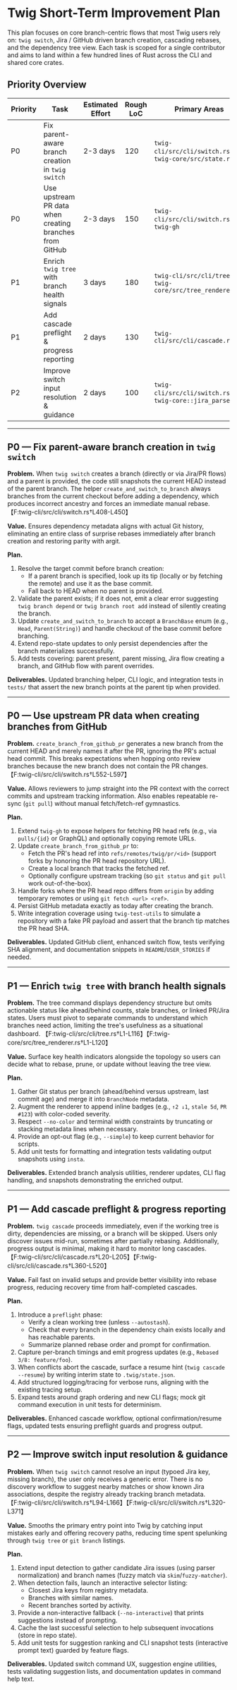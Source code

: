 # Twig Short-Term Improvement Plan

This plan focuses on core branch-centric flows that most Twig users rely on: `twig switch`, Jira / GitHub driven branch creation, cascading rebases, and the dependency tree view. Each task is scoped for a single contributor and aims to land within a few hundred lines of Rust across the CLI and shared core crates.

## Priority Overview

| Priority | Task | Estimated Effort | Rough LoC | Primary Areas |
| --- | --- | --- | --- | --- |
| P0 | Fix parent-aware branch creation in `twig switch` | 2-3 days | 120 | `twig-cli/src/cli/switch.rs`, `twig-core/src/state.rs` |
| P0 | Use upstream PR data when creating branches from GitHub | 2-3 days | 150 | `twig-cli/src/cli/switch.rs`, `twig-gh` |
| P1 | Enrich `twig tree` with branch health signals | 3 days | 180 | `twig-cli/src/cli/tree.rs`, `twig-core/src/tree_renderer.rs` |
| P1 | Add cascade preflight & progress reporting | 2 days | 130 | `twig-cli/src/cli/cascade.rs` |
| P2 | Improve switch input resolution & guidance | 2 days | 100 | `twig-cli/src/cli/switch.rs`, `twig-core::jira_parser` |

---

## P0 — Fix parent-aware branch creation in `twig switch`

**Problem.** When `twig switch` creates a branch (directly or via Jira/PR flows) and a parent is provided, the code still snapshots the current HEAD instead of the parent branch. The helper `create_and_switch_to_branch` always branches from the current checkout before adding a dependency, which produces incorrect ancestry and forces an immediate manual rebase. 【F:twig-cli/src/cli/switch.rs†L408-L450】

**Value.** Ensures dependency metadata aligns with actual Git history, eliminating an entire class of surprise rebases immediately after branch creation and restoring parity with argit.

**Plan.**

1. Resolve the target commit before branch creation:
   - If a parent branch is specified, look up its tip (locally or by fetching the remote) and use it as the base commit.
   - Fall back to HEAD when no parent is provided.
2. Validate the parent exists; if it does not, emit a clear error suggesting `twig branch depend` or `twig branch root add` instead of silently creating the branch.
3. Update `create_and_switch_to_branch` to accept a `BranchBase` enum (e.g., `Head`, `Parent(String)`) and handle checkout of the base commit before branching.
4. Extend repo-state updates to only persist dependencies after the branch materializes successfully.
5. Add tests covering: parent present, parent missing, Jira flow creating a branch, and GitHub flow with parent overrides.

**Deliverables.** Updated branching helper, CLI logic, and integration tests in `tests/` that assert the new branch points at the parent tip when provided.

---

## P0 — Use upstream PR data when creating branches from GitHub

**Problem.** `create_branch_from_github_pr` generates a new branch from the current HEAD and merely names it after the PR, ignoring the PR's actual head commit. This breaks expectations when hopping onto review branches because the new branch does not contain the PR changes. 【F:twig-cli/src/cli/switch.rs†L552-L597】

**Value.** Allows reviewers to jump straight into the PR context with the correct commits and upstream tracking information. Also enables repeatable re-sync (`git pull`) without manual fetch/fetch-ref gymnastics.

**Plan.**

1. Extend `twig-gh` to expose helpers for fetching PR head refs (e.g., via `pulls/{id}` or GraphQL) and optionally copying remote URLs.
2. Update `create_branch_from_github_pr` to:
   - Fetch the PR's head ref into `refs/remotes/twig/pr/<id>` (support forks by honoring the PR head repository URL).
   - Create a local branch that tracks the fetched ref.
   - Optionally configure upstream tracking (so `git status` and `git pull` work out-of-the-box).
3. Handle forks where the PR head repo differs from `origin` by adding temporary remotes or using `git fetch <url> <ref>`.
4. Persist GitHub metadata exactly as today after creating the branch.
5. Write integration coverage using `twig-test-utils` to simulate a repository with a fake PR payload and assert that the branch tip matches the PR head SHA.

**Deliverables.** Updated GitHub client, enhanced switch flow, tests verifying SHA alignment, and documentation snippets in `README`/`USER_STORIES` if needed.

---

## P1 — Enrich `twig tree` with branch health signals

**Problem.** The tree command displays dependency structure but omits actionable status like ahead/behind counts, stale branches, or linked PR/Jira states. Users must pivot to separate commands to understand which branches need action, limiting the tree's usefulness as a situational dashboard. 【F:twig-cli/src/cli/tree.rs†L1-L116】【F:twig-core/src/tree_renderer.rs†L1-L120】

**Value.** Surface key health indicators alongside the topology so users can decide what to rebase, prune, or update without leaving the tree view.

**Plan.**

1. Gather Git status per branch (ahead/behind versus upstream, last commit age) and merge it into `BranchNode` metadata.
2. Augment the renderer to append inline badges (e.g., `↑2 ↓1`, `stale 5d`, `PR #123`) with color-coded severity.
3. Respect `--no-color` and terminal width constraints by truncating or stacking metadata lines when necessary.
4. Provide an opt-out flag (e.g., `--simple`) to keep current behavior for scripts.
5. Add unit tests for formatting and integration tests validating output snapshots using `insta`.

**Deliverables.** Extended branch analysis utilities, renderer updates, CLI flag handling, and snapshots demonstrating the enriched output.

---

## P1 — Add cascade preflight & progress reporting

**Problem.** `twig cascade` proceeds immediately, even if the working tree is dirty, dependencies are missing, or a branch will be skipped. Users only discover issues mid-run, sometimes after partially rebasing. Additionally, progress output is minimal, making it hard to monitor long cascades. 【F:twig-cli/src/cli/cascade.rs†L20-L205】【F:twig-cli/src/cli/cascade.rs†L360-L520】

**Value.** Fail fast on invalid setups and provide better visibility into rebase progress, reducing recovery time from half-completed cascades.

**Plan.**

1. Introduce a `preflight` phase:
   - Verify a clean working tree (unless `--autostash`).
   - Check that every branch in the dependency chain exists locally and has reachable parents.
   - Summarize planned rebase order and prompt for confirmation.
2. Capture per-branch timings and emit progress updates (e.g., `Rebased 3/8: feature/foo`).
3. When conflicts abort the cascade, surface a resume hint (`twig cascade --resume`) by writing interim state to `.twig/state.json`.
4. Add structured logging/tracing for verbose runs, aligning with the existing tracing setup.
5. Expand tests around graph ordering and new CLI flags; mock git command execution in unit tests for determinism.

**Deliverables.** Enhanced cascade workflow, optional confirmation/resume flags, updated tests ensuring preflight guards and progress output.

---

## P2 — Improve switch input resolution & guidance

**Problem.** When `twig switch` cannot resolve an input (typoed Jira key, missing branch), the user only receives a generic error. There is no discovery workflow to suggest nearby matches or show known Jira associations, despite the registry already tracking branch metadata. 【F:twig-cli/src/cli/switch.rs†L94-L166】【F:twig-cli/src/cli/switch.rs†L320-L371】

**Value.** Smooths the primary entry point into Twig by catching input mistakes early and offering recovery paths, reducing time spent spelunking through `twig tree` or `git branch` listings.

**Plan.**

1. Extend input detection to gather candidate Jira issues (using parser normalization) and branch names (fuzzy match via `skim`/`fuzzy-matcher`).
2. When detection fails, launch an interactive selector listing:
   - Closest Jira keys from registry metadata.
   - Branches with similar names.
   - Recent branches sorted by activity.
3. Provide a non-interactive fallback (`--no-interactive`) that prints suggestions instead of prompting.
4. Cache the last successful selection to help subsequent invocations (store in repo state).
5. Add unit tests for suggestion ranking and CLI snapshot tests (interactive prompt text) guarded by feature flags.

**Deliverables.** Updated switch command UX, suggestion engine utilities, tests validating suggestion lists, and documentation updates in command help text.
